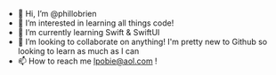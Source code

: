 - 👋 Hi, I’m @phillobrien
- 👀 I’m interested in learning all things code!
- 🌱 I’m currently learning Swift & SwiftUI
- 💞️ I’m looking to collaborate on anything! I'm pretty new to Github so looking to learn as much as I can
- 📫 How to reach me lpobie@aol.com !

<!---
phillobrien/phillobrien is a ✨ special ✨ repository because its `README.md` (this file) appears on your GitHub profile.
You can click the Preview link to take a look at your changes.
--->
